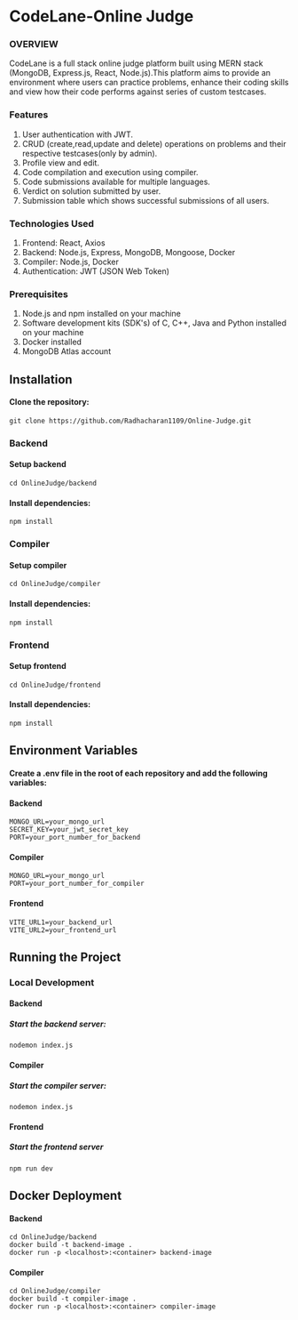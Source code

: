 # CodeLane-Online Judge

### OVERVIEW

CodeLane is a full stack online judge platform built using MERN stack (MongoDB, Express.js, React, Node.js).This platform aims to provide an environment where users can practice problems, enhance their coding skills and view how their code performs against series of custom testcases.

### Features

1. User authentication with JWT.
2. CRUD (create,read,update and delete) operations on problems and their respective testcases(only by admin). 
3. Profile view and edit.
4. Code compilation and execution using compiler.
5. Code submissions available for multiple languages.
6. Verdict on solution submitted by user.
7. Submission table which shows successful submissions of all users.

### Technologies Used

1. Frontend: React, Axios
2. Backend: Node.js, Express, MongoDB, Mongoose, Docker
3. Compiler: Node.js, Docker
4. Authentication: JWT (JSON Web Token)

### Prerequisites
1. Node.js and npm installed on your machine
2. Software development kits (SDK's) of C, C++, Java and Python installed on your machine
3. Docker installed
4. MongoDB Atlas account

## Installation

#### Clone the repository:

```git
git clone https://github.com/Radhacharan1109/Online-Judge.git
```
### Backend
#### Setup backend
```git
cd OnlineJudge/backend
```
#### Install dependencies:

```git
npm install
```

### Compiler
#### Setup compiler
```git
cd OnlineJudge/compiler
```
 #### Install dependencies:
 ```git
npm install
```

### Frontend
#### Setup frontend
```git
cd OnlineJudge/frontend
```
 #### Install dependencies:
 ```git
npm install
```

## Environment Variables
#### Create a .env file in the root of each repository and add the following variables:

#### Backend  
```
MONGO_URL=your_mongo_url
SECRET_KEY=your_jwt_secret_key
PORT=your_port_number_for_backend 
```

#### Compiler 
```
MONGO_URL=your_mongo_url
PORT=your_port_number_for_compiler
```

#### Frontend 
```
VITE_URL1=your_backend_url
VITE_URL2=your_frontend_url
```

## Running the Project
### Local Development
#### Backend
##### Start the backend server:

```git
nodemon index.js
```

#### Compiler
##### Start the compiler server:

```git
nodemon index.js
```

#### Frontend
##### Start the frontend server

```git
npm run dev
```

## Docker Deployment
#### Backend
```git
cd OnlineJudge/backend
docker build -t backend-image .
docker run -p <localhost>:<container> backend-image
```
#### Compiler
```git
cd OnlineJudge/compiler
docker build -t compiler-image .
docker run -p <localhost>:<container> compiler-image
```
